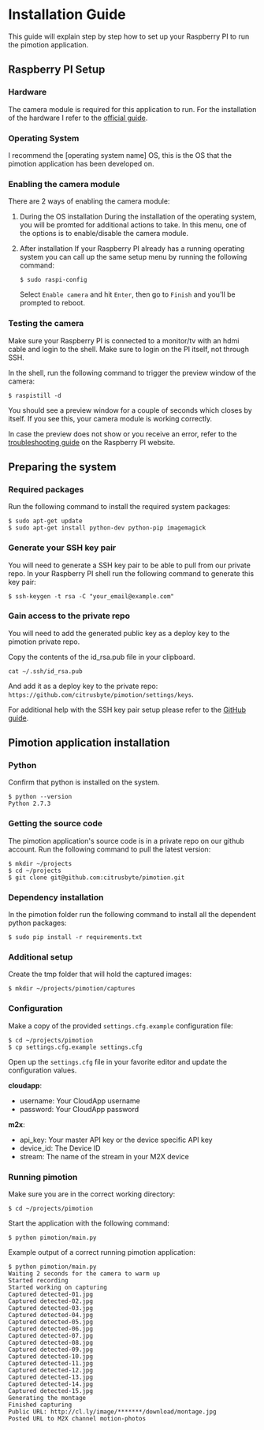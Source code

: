 Installation Guide
==================

This guide will explain step by step how to set up your Raspberry PI to run the pimotion application.

## Raspberry PI Setup

### Hardware

The camera module is required for this application to run. For the installation of the hardware I refer to the [official guide](http://www.raspberrypi.org/help/camera-module-setup).

### Operating System

I recommend the [operating system name] OS, this is the OS that the pimotion application has been developed on.

### Enabling the camera module

There are 2 ways of enabling the camera module:

1. During the OS installation
	During the installation of the operating system, you will be promted for additional actions to take. In this menu, one of the options is to enable/disable the camera module.

2. After installation
	If your Raspberry PI already has a running operating system you can call up the same setup menu by running the following command:

	```
	$ sudo raspi-config
	```

	Select `Enable camera` and hit `Enter`, then go to `Finish` and you'll be prompted to reboot.

### Testing the camera

Make sure your Raspberry PI is connected to a monitor/tv with an hdmi cable and login to the shell. Make sure to login on the PI itself, not through SSH.

In the shell, run the following command to trigger the preview window of the camera:

```
$ raspistill -d
```

You should see a preview window for a couple of seconds which closes by itself. If you see this, your camera module is working correctly.

In case the preview does not show or you receive an error, refer to the [troubleshooting guide](http://www.raspberrypi.org/documentation/troubleshooting/hardware/camera.md) on the Raspberry PI website.

## Preparing the system

### Required packages

Run the following command to install the required system packages:

```
$ sudo apt-get update
$ sudo apt-get install python-dev python-pip imagemagick
```

### Generate your SSH key pair

You will need to generate a SSH key pair to be able to pull from our private repo. In your Raspberry PI shell run the following command to generate this key pair:

```
$ ssh-keygen -t rsa -C "your_email@example.com"
```

### Gain access to the private repo

You will need to add the generated public key as a deploy key to the pimotion private repo.

Copy the contents of the id_rsa.pub file in your clipboard.

```
cat ~/.ssh/id_rsa.pub
```

And add it as a deploy key to the private repo: `https://github.com/citrusbyte/pimotion/settings/keys`.

For additional help with the SSH key pair setup please refer to the [GitHub guide](https://help.github.com/articles/generating-ssh-keys/).


## Pimotion application installation

### Python

Confirm that python is installed on the system.

```
$ python --version
Python 2.7.3
```

### Getting the source code

The pimotion application's source code is in a private repo on our github account. Run the following command to pull the latest version:

```
$ mkdir ~/projects
$ cd ~/projects
$ git clone git@github.com:citrusbyte/pimotion.git
```

### Dependency installation

In the pimotion folder run the following command to install all the dependent python packages:

```
$ sudo pip install -r requirements.txt
```

### Additional setup

Create the tmp folder that will hold the captured images:

```
$ mkdir ~/projects/pimotion/captures
```

### Configuration

Make a copy of the provided `settings.cfg.example` configuration file:

```
$ cd ~/projects/pimotion
$ cp settings.cfg.example settings.cfg
```

Open up the `settings.cfg` file in your favorite editor and update the configuration values.

__cloudapp__:
 * username: Your CloudApp username
 * password: Your CloudApp password

__m2x__:
 * api_key: Your master API key or the device specific API key
 * device_id: The Device ID
 * stream: The name of the stream in your M2X device

### Running pimotion

Make sure you are in the correct working directory:

```
$ cd ~/projects/pimotion
```

Start the application with the following command:

```
$ python pimotion/main.py
```

Example output of a correct running pimotion application:

	$ python pimotion/main.py 
	Waiting 2 seconds for the camera to warm up
	Started recording
	Started working on capturing
	Captured detected-01.jpg
	Captured detected-02.jpg
	Captured detected-03.jpg
	Captured detected-04.jpg
	Captured detected-05.jpg
	Captured detected-06.jpg
	Captured detected-07.jpg
	Captured detected-08.jpg
	Captured detected-09.jpg
	Captured detected-10.jpg
	Captured detected-11.jpg
	Captured detected-12.jpg
	Captured detected-13.jpg
	Captured detected-14.jpg
	Captured detected-15.jpg
	Generating the montage
	Finished capturing
	Public URL: http://cl.ly/image/*******/download/montage.jpg
	Posted URL to M2X channel motion-photos

